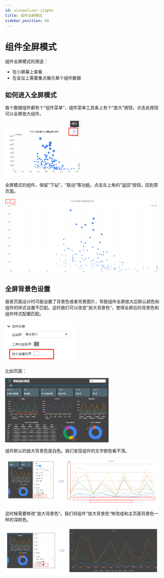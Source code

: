 ```yaml
---
id: visuaalizer-zjqpms
title: 组件全屏模式
sidebar_position: 60
---
```

# 组件全屏模式

组件全屏模式的用途：

- 在小屏幕上查看
- 在会议上需要重点展示某个组件数据

## 如何进入全屏模式

每个数据组件都有个“组件菜单”，组件菜单工具条上有个“放大”按钮，点击此按钮可以全屏放大组件。

<div align="left"><img src="../../static/img/datafor/visualizer/image-20220908131603912.png"  width="50%" /></div>

全屏模式的组件，保留"下钻"，“联动“等功能。点击左上角的”返回“按钮，回到原页面。

<div align="left"><img src="../../static/img/datafor/visualizer/image-20220908131826722.png"   /></div>



## 全屏背景色设置

报表页面设计时可能设置了背景色或者背景图片，导致组件全屏放大后默认颜色和组件的样式设置不匹配。这时我们可以改变”放大背景色“，使得全屏后的背景色和组件样式配置匹配。

<div align="left"><img src="../../static/img/datafor/visualizer/image-20220908132355414.png"  width="45%" /></div>

比如页面：

<div align="left"><img src="../../static/img/datafor/visualizer/image-20220908132838019.png"  width="67%" /></div>

组件默认的放大背景色是白色。我们发现组件的文字颜色看不清。

<div align="left"><img src="../../static/img/datafor/visualizer/image-20220908133635599.png"   /></div>

这时候需要修改”放大背景色“。我们将组件”放大背景色“修改成和主页面背景色一样的深颜色。

<div align="left"><img src="../../static/img/datafor/visualizer/image-20220908133840536.png"   /></div>



